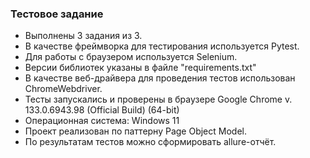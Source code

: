 ### Тестовое задание
  
* Выполнены 3 задания из 3.  
* В качестве фреймворка для тестирования используется Pytest.  
* Для работы с браузером используется Selenium.  
* Версии библиотек указаны в файле "requirements.txt"  
* В качестве веб-драйвера для проведения тестов использован ChromeWebdriver.  
* Тесты запускались и проверены в браузере Google Chrome v. 133.0.6943.98 (Official Build) (64-bit)  
* Операционная система: Windows 11  
* Проект реализован по паттерну Page Object Model.  
* По результатам тестов можно сформировать allure-отчёт.  

